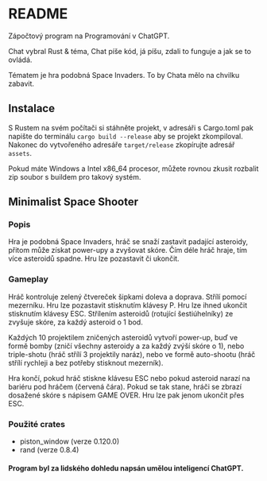 # README

Zápočtový program na Programování v ChatGPT.

Chat vybral Rust & téma, Chat píše kód, já píšu, zdali to funguje a jak se to ovládá.

Tématem je hra podobná Space Invaders. To by Chata mělo na chvilku zabavit.

## Instalace
S Rustem na svém počítači si stáhněte projekt, v adresáři s Cargo.toml pak napište do terminálu `cargo build --release` aby se projekt zkompiloval. Nakonec do vytvořeného adresáře `target/release` zkopírujte adresář `assets`.

Pokud máte Windows a Intel x86_64 procesor, můžete rovnou zkusit rozbalit zip soubor s buildem pro takový systém.

## Minimalist Space Shooter
### Popis
Hra je podobná Space Invaders, hráč se snaží zastavit padající asteroidy, přitom může získat power-upy a zvyšovat skóre. Čím déle hráč hraje, tím více asteroidů spadne. Hru lze pozastavit či ukončit.

### Gameplay
Hráč kontroluje zelený čtvereček šipkami doleva a doprava. Střílí pomocí mezerníku. Hru lze pozastavit stisknutím klávesy P. Hru lze ihned ukončit stisknutím klávesy ESC. Střílením asteroidů (rotující šestiúhelníky) ze zvyšuje skóre, za každý asteroid o 1 bod.

Každých 10 projektilem zničených asteroidů vytvoří power-up, buď ve formě bomby (zničí všechny asteroidy a za každý zvýší skóre o 1), nebo triple-shotu (hráč střílí 3 projektily naráz), nebo ve formě auto-shootu (hráč střílí rychleji a bez potřeby stisknout mezerník).

Hra končí, pokud hráč stiskne klávesu ESC nebo pokud asteroid narazí na bariéru pod hráčem (červená čára). Pokud se tak stane, hráči se zbrazí dosažené skóre s nápisem GAME OVER. Hru lze pak jenom ukončit přes ESC.

### Použité crates
- piston_window (verze 0.120.0)
- rand (verze 0.8.4)

#### Program byl za lidského dohledu napsán umělou inteligencí ChatGPT.